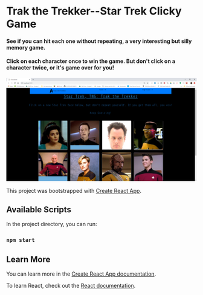 # Trak the Trekker--Star Trek Clicky Game

#### See if you can hit each one without repeating, a very interesting but silly memory game. 

#### Click on each character once to win the game. But don't click on a character twice, or it's game over for you!

![screenshot](/public/screenshot.png)

This project was bootstrapped with [Create React App](https://github.com/facebook/create-react-app).

## Available Scripts

In the project directory, you can run:

### `npm start`

## Learn More

You can learn more in the [Create React App documentation](https://facebook.github.io/create-react-app/docs/getting-started).

To learn React, check out the [React documentation](https://reactjs.org/).
